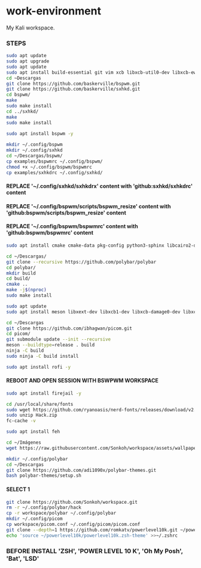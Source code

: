 # work-environment
My Kali workspace.
### STEPS

```sh
sudo apt update
sudo apt upgrade
sudo apt update
sudo apt install build-essential git vim xcb libxcb-util0-dev libxcb-ewmh-dev libxcb-randr0-dev libxcb-icccm4-dev libxcb-keysyms1-dev libxcb-xinerama0-dev libasound2-dev libxcb-xtest0-dev libxcb-shape0-dev -y
cd ~Descargas
git clone https://github.com/baskerville/bspwm.git
git clone https://github.com/baskerville/sxhkd.git
cd bspwm/
make
sudo make install
cd ../sxhkd/
make
sudo make install
 
sudo apt install bspwm -y

mkdir ~/.config/bspwm
mkdir ~/.config/sxhkd
cd ~/Descargas/bspwm/
cp examples/bspwmrc ~/.config/bspwm/
chmod +x ~/.config/bspwm/bspwmrc 
cp examples/sxhkdrc ~/.config/sxhkd/
```

#### REPLACE '~/.config/sxhkd/sxhkdrx' content with 'github:sxhkd/sxhkdrc' content
#### REPLACE '~/.config/bspwm/scripts/bspwm_resize' content with 'github:bspwm/scripts/bspwm_resize' content
#### REPLACE '~/.config/bspwm/bspwmrc' content with 'github:bspwm/bspwmrc' content

```sh
sudo apt install cmake cmake-data pkg-config python3-sphinx libcairo2-dev libxcb1-dev libxcb-util0-dev libxcb-randr0-dev libxcb-composite0-dev python3-xcbgen xcb-proto libxcb-image0-dev libxcb-ewmh-dev libxcb-icccm4-dev libxcb-xkb-dev libxcb-xrm-dev libxcb-cursor-dev libasound2-dev libpulse-dev libjsoncpp-dev libmpdclient-dev libcurl4-openssl-dev libnl-genl-3-dev -y

cd ~/Descargas/
git clone --recursive https://github.com/polybar/polybar
cd polybar/
mkdir build
cd build/
cmake ..
make -j$(nproc)
sudo make install

sudo apt update
sudo apt install meson libxext-dev libxcb1-dev libxcb-damage0-dev libxcb-xfixes0-dev libxcb-shape0-dev libxcb-render-util0-dev libxcb-render0-dev libxcb-randr0-dev libxcb-composite0-dev libxcb-image0-dev libxcb-present-dev libxcb-xinerama0-dev libpixman-1-dev libdbus-1-dev libconfig-dev libgl1-mesa-dev libpcre2-dev libevdev-dev uthash-dev libev-dev libx11-xcb-dev libxcb-glx0-dev -y

cd ~/Descargas
git clone https://github.com/ibhagwan/picom.git
cd picom/
git submodule update --init --recursive
meson --buildtype=release . build
ninja -C build
sudo ninja -C build install

sudo apt install rofi -y
```

#### REBOOT AND OPEN SESSION WITH BSWPWM WORKSPACE

```sh
sudo apt install firejail -y

cd /usr/local/share/fonts
sudo wget https://github.com/ryanoasis/nerd-fonts/releases/download/v2.1.0/Hack.zip
sudo unzip Hack.zip
fc-cache -v

sudo apt install feh

cd ~/Imágenes
wget https://raw.githubusercontent.com/Sonkoh/workspace/assets/wallpaper.png

mkdir ~/.config/polybar
cd ~/Descargas
git clone https://github.com/adi1090x/polybar-themes.git
bash polybar-themes/setup.sh
```

#### SELECT 1

```sh
git clone https://github.com/Sonkoh/workspace.git
rm -r ~/.config/polybar/hack
cp -r workspace/polybar ~/.config/polybar
mkdir ~/.config/picom
cp workspace/picom.conf ~/.config/picom/picom.conf
git clone --depth=1 https://github.com/romkatv/powerlevel10k.git ~/powerlevel10k
echo 'source ~/powerlevel10k/powerlevel10k.zsh-theme' >>~/.zshrc
```
### BEFORE INSTALL 'ZSH', 'POWER LEVEL 10 K', 'Oh My Posh', 'Bat', 'LSD'
